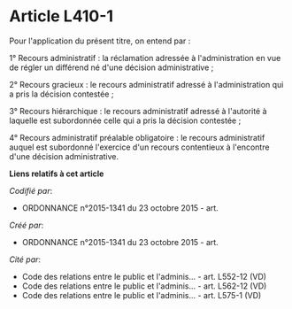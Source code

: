 # Article L410-1

Pour l'application du présent titre, on entend par :

1° Recours administratif : la réclamation adressée à l'administration en vue de régler un différend né d'une décision
administrative ;

2° Recours gracieux : le recours administratif adressé à l'administration qui a pris la décision contestée ;

3° Recours hiérarchique : le recours administratif adressé à l'autorité à laquelle est subordonnée celle qui a pris la
décision contestée ;

4° Recours administratif préalable obligatoire : le recours administratif auquel est subordonné l'exercice d'un recours
contentieux à l'encontre d'une décision administrative.

**Liens relatifs à cet article**

_Codifié par_:

  - ORDONNANCE n°2015-1341 du 23 octobre 2015 - art.

_Créé par_:

  - ORDONNANCE n°2015-1341 du 23 octobre 2015 - art.

_Cité par_:

  - Code des relations entre le public et l'adminis... - art. L552-12 (VD)
  - Code des relations entre le public et l'adminis... - art. L562-12 (VD)
  - Code des relations entre le public et l'adminis... - art. L575-1 (VD)
